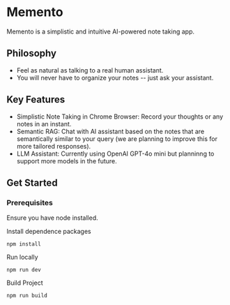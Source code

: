 # Memento

Memento is a simplistic and intuitive AI-powered note taking app.

## Philosophy

- Feel as natural as talking to a real human assistant.
- You will never have to organize your notes -- just ask your assistant.

## Key Features

- Simplistic Note Taking in Chrome Browser: Record your thoughts or any notes in an instant.
- Semantic RAG: Chat with AI assistant based on the notes that are semantically similar to your query (we are planning to improve this for more tailored responses).
- LLM Assistant: Currently using OpenAI GPT-4o mini but planninng to support more models in the future.

## Get Started

### Prerequisites 

Ensure you have node installed.

Install dependence packages

`npm install`

Run locally

`npm run dev`

Build Project

`npm run build`